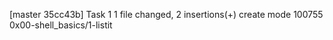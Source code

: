 [master 35cc43b] Task 1
 1 file changed, 2 insertions(+)
 create mode 100755 0x00-shell_basics/1-listit
